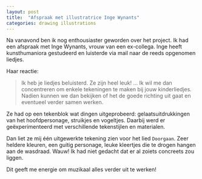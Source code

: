 ```yaml
---
layout: post
title:  "Afspraak met illustratrice Inge Wynants"
categories: drawing illustrations
---
```


Na vanavond ben ik nog enthousiaster geworden over het project.
Ik had een afspraak met Inge Wynants, vrouw van een ex-collega.
Inge heeft kunsthumaniora gestudeerd en luisterde via mail naar de reeds opgenomen liedjes.

Haar reactie:

> Ik heb je liedjes beluisterd. Ze zijn heel leuk! ... Ik wil me dan concentreren om enkele tekeningen te maken bij jouw kinderliedjes. Nadien kunnen we dan bekijken of het de goede richting uit gaat en eventueel verder samen werken.

Ze had op een tekenblok wat dingen uitgeprobeerd:
gelaatsuitdrukkingen van het hoofdpersonage, struikjes en vogeltjes.
Daarbij werd er geëxperimenteerd met verschillende tekenstijlen en materialen.

Dan liet ze mij één uitgewerkte tekening zien voor het lied `Doorgaan`.
Zeer heldere kleuren, een guitig personage, leuke kleertjes die te drogen hangen aan de wasdraad.
Wauw!
Ik had niet gedacht dat er al zoiets concreets zou liggen.

Dit geeft me energie om muzikaal alles verder uit te werken!